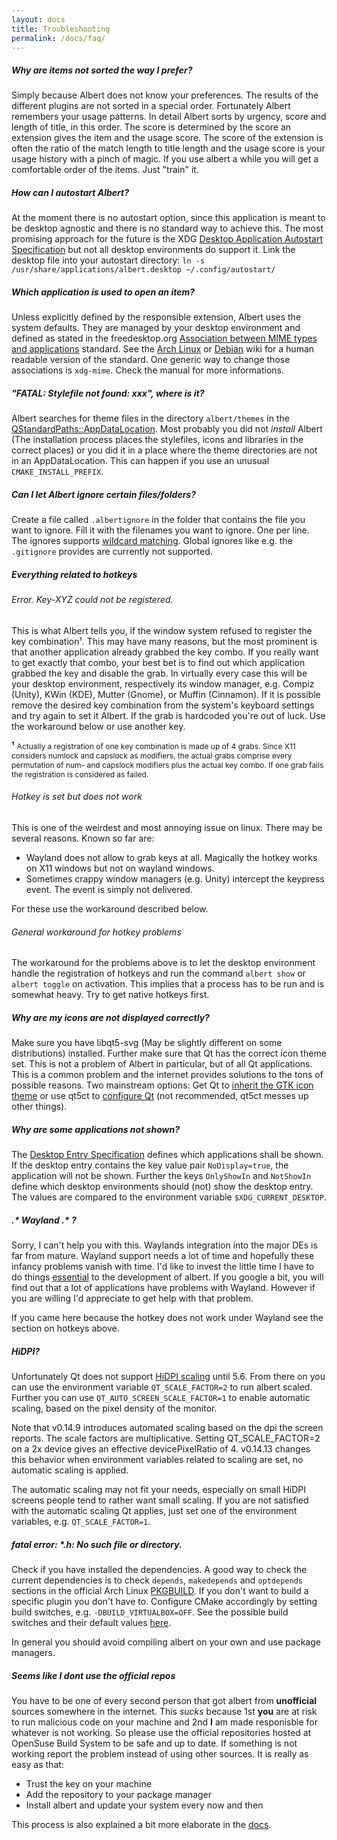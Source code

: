 ```yaml
---
layout: docs
title: Troubleshooting
permalink: /docs/faq/
---
```


##### Why are items not sorted the way I prefer?

Simply because Albert does not know your preferences. The results of the different plugins are not sorted in a special order. Fortunately Albert remembers your usage patterns. In detail Albert sorts by urgency, score and length of title, in this order. The score is determined by the score an extension gives the item and the usage score. The score of the extension is often the ratio of the match length to title length and the usage score is your usage history with a pinch of magic. If you use albert a while you will get a comfortable order of the items. Just "train" it.

##### How can I autostart Albert?

At the moment there is no autostart option, since this application is meant to be desktop agnostic and there is no standard way to achieve this. The most promising approach for the future is the XDG [Desktop Application Autostart Specification](http://standards.freedesktop.org/autostart-spec/autostart-spec-latest.html) but not all desktop environments do support it. Link the desktop file into your autostart directory: `ln -s /usr/share/applications/albert.desktop ~/.config/autostart/`

##### Which application is used to open an item?

Unless explicitly defined by the responsible extension, Albert uses the system defaults. They are managed by your desktop environment and defined as stated in the freedesktop.org [Association between MIME types and applications](http://standards.freedesktop.org/mime-apps-spec/mime-apps-spec-1.0.html) standard. See the [Arch Linux](https://wiki.archlinux.org/index.php/Default_applications#MIME_types_and_desktop_entries) or [Debian](https://wiki.debian.org/MIME) wiki for a human readable version of the standard. One generic way to change those associations is `xdg-mime`. Check the manual for more informations.

##### "FATAL: Stylefile not found: xxx", where is it?

Albert searches for theme files in the directory `albert/themes` in the [QStandardPaths::AppDataLocation](http://doc.qt.io/qt-5/qstandardpaths.html#StandardLocation-enum). Most probably you did not *install* Albert (The installation process places the stylefiles, icons and libraries in the correct places) or you did it in a place where the theme directories are not in an AppDataLocation. This can happen if you use an unusual `CMAKE_INSTALL_PREFIX`.

##### Can I let Albert ignore certain files/folders?

Create a file called `.albertignore` in the folder that contains the file you want to ignore. Fill it with the filenames you want to ignore. One per line. The ignores supports [wildcard matching](http://doc.qt.io/qt-5/qregexp.html#wildcard-matching). Global ignores like e.g. the `.gitignore` provides are currently not supported.

##### Everything related to hotkeys

###### Error. Key-XYZ could not be registered.

This is what Albert tells you, if the window system refused to register the key combination¹. This may have many reasons, but the most prominent is that another application already grabbed the key combo. If you really want to get exactly that combo, your best bet is to find out which application grabbed the key and disable the grab. In virtually every case this will be your desktop environment, respectively its window manager, e.g. Compiz (Unity), KWin (KDE), Mutter (Gnome), or Muffin (Cinnamon). If it is possible remove the desired key combination from the system's keyboard settings and try again to set it Albert. If the grab is hardcoded you're out of luck. Use the workaround below or use another key.

**¹** <span style="font-size: 12px">Actually a registration of one key combination is made up of 4 grabs. Since X11 considers numlock and capslock as modifiers, the actual grabs comprise every permutation of num- and capslock modifiers plus the actual key combo. If one grab fails the registration is considered as failed.</span>

###### Hotkey is set but does not work

This is one of the weirdest and most annoying issue on linux. There may be several reasons. Known so far are:

* Wayland does not allow to grab keys at all. Magically the hotkey works on X11 windows but not on wayland windows. 
* Sometimes crappy window managers (e.g. Unity) intercept the keypress event. The event is simply not delivered.

For these use the workaround described below.

###### General workaround for hotkey problems

The workaround for the problems above is to let the desktop environment handle the registration of hotkeys and run the command `albert show` or `albert toggle` on activation. This implies that a process has to be run and is somewhat heavy. Try to get native hotkeys first.

##### Why are my icons are not displayed correctly?

Make sure you have libqt5-svg (May be slightly different on some distributions) installed. Further make sure that Qt has the correct icon theme set. This is not a problem of Albert in particular, but of all Qt applications. This is a common problem and the internet provides solutions to the tons of possible reasons. Two mainstream options: Get Qt to [inherit the GTK icon theme](https://wiki.archlinux.org/index.php/Uniform_look_for_Qt_and_GTK_applications#Using_a_GTK.2B_icon_theme_in_Qt_apps) or use qt5ct to [configure Qt](https://wiki.archlinux.org/index.php/qt#Configuration_of_Qt5_apps_under_environments_other_than_KDE_Plasma) (not recommended, qt5ct messes up other things).

##### Why are some applications not shown?

The [Desktop Entry Specification](https://specifications.freedesktop.org/desktop-entry-spec/latest/) defines which applications shall be shown. If the desktop entry contains the key value pair `NoDisplay=true`, the application will not be shown. Further the keys `OnlyShowIn` and `NotShowIn` define which desktop environments should (not) show the desktop entry. The values are compared to the environment variable `$XDG_CURRENT_DESKTOP`.

##### .\* Wayland .\* ?

Sorry, I can't help you with this. Waylands integration into the major DEs is far from mature. Wayland support needs a lot of time and hopefully these infancy problems vanish with time. I'd like to invest the little time I have to do things [essential](https://en.wikipedia.org/wiki/No_Silver_Bullet) to the development of albert. If you google a bit, you will find out that a lot of applications have problems with Wayland. However if you are willing I'd appreciate to get help with that problem.

If you came here because the hotkey does not work under Wayland see the section on hotkeys above.

##### HiDPI?
 
Unfortunately Qt does not support [HiDPI scaling](http://doc.qt.io/qt-5/highdpi.html) until 5.6. From there on you can use the environment variable `QT_SCALE_FACTOR=2` to run albert scaled. Further you can use `QT_AUTO_SCREEN_SCALE_FACTOR=1` to enable automatic scaling, based on the pixel density of the monitor.

Note that v0.14.9 introduces automated scaling based on the dpi the screen reports. The scale factors are multiplicative. Setting QT_SCALE_FACTOR=2 on a 2x device gives an effective devicePixelRatio of 4. v0.14.13 changes this behavior when environment variables related to scaling are set, no automatic scaling is applied.

The automatic scaling may not fit your needs, especially on small HiDPI screens people tend to rather want small scaling. If you are not satisfied with the automatic scaling Qt applies, just set one of the environment variables, e.g. `QT_SCALE_FACTOR=1`.

##### fatal error: \*.h: No such file or directory.

Check if you have installed the dependencies. A good way to check the current dependencies is to check `depends`, `makedepends` and `optdepends` sections in the official Arch Linux [PKGBUILD](https://aur.archlinux.org/cgit/aur.git/tree/PKGBUILD?h=albert). If you don't want to build a specific plugin you don't have to. Configure CMake accordingly by setting build switches, e.g. `-DBUILD_VIRTUALBOX=OFF`. See the possible build switches and their default values [here](https://github.com/albertlauncher/plugins/blob/master/CMakeLists.txt).

In general you should avoid compiling albert on your own and use package managers.

##### Seems like I dont use the official repos

You have to be one of every second person that got albert from **unofficial** sources somewhere in the internet. This _sucks_ because 1st **you** are at risk to run malicious code on your machine and 2nd **I** am made responisble for whatever is not working. So please use the official repositories hosted at OpenSuse Build System to be safe and up to date. If something is not working report the problem instead of using other sources. It is really as easy as that:

* Trust the key on your machine
* Add the repository to your package manager
* Install albert and update your system every now and then

This process is also explained a bit more elaborate in the [docs](https://albertlauncher.github.io/docs/installing/#using-package-managers).
